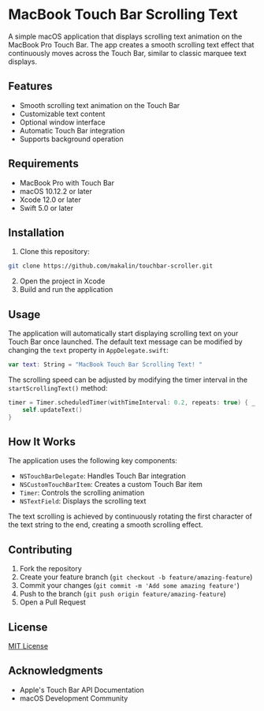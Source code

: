# MacBook Touch Bar Scrolling Text

A simple macOS application that displays scrolling text animation on the MacBook Pro Touch Bar. The app creates a smooth scrolling text effect that continuously moves across the Touch Bar, similar to classic marquee text displays.

## Features

- Smooth scrolling text animation on the Touch Bar
- Customizable text content
- Optional window interface
- Automatic Touch Bar integration
- Supports background operation

## Requirements

- MacBook Pro with Touch Bar
- macOS 10.12.2 or later
- Xcode 12.0 or later
- Swift 5.0 or later

## Installation

1. Clone this repository:
```bash
git clone https://github.com/makalin/touchbar-scroller.git
```

2. Open the project in Xcode
3. Build and run the application

## Usage

The application will automatically start displaying scrolling text on your Touch Bar once launched. The default text message can be modified by changing the `text` property in `AppDelegate.swift`:

```swift
var text: String = "MacBook Touch Bar Scrolling Text! "
```

The scrolling speed can be adjusted by modifying the timer interval in the `startScrollingText()` method:

```swift
timer = Timer.scheduledTimer(withTimeInterval: 0.2, repeats: true) { _ in
    self.updateText()
}
```

## How It Works

The application uses the following key components:

- `NSTouchBarDelegate`: Handles Touch Bar integration
- `NSCustomTouchBarItem`: Creates a custom Touch Bar item
- `Timer`: Controls the scrolling animation
- `NSTextField`: Displays the scrolling text

The text scrolling is achieved by continuously rotating the first character of the text string to the end, creating a smooth scrolling effect.

## Contributing

1. Fork the repository
2. Create your feature branch (`git checkout -b feature/amazing-feature`)
3. Commit your changes (`git commit -m 'Add some amazing feature'`)
4. Push to the branch (`git push origin feature/amazing-feature`)
5. Open a Pull Request

## License

[MIT License](LICENSE)

## Acknowledgments

- Apple's Touch Bar API Documentation
- macOS Development Community
